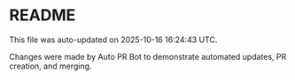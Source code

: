 # README

This file was auto-updated on 2025-10-16 16:24:43 UTC.

Changes were made by Auto PR Bot to demonstrate automated updates, PR creation, and merging.
